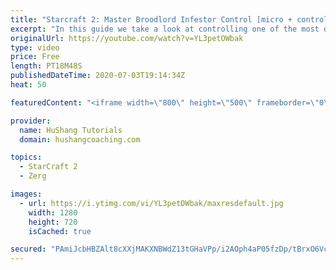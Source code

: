 ```yaml
---
title: "Starcraft 2: Master Broodlord Infestor Control [micro + control groups & more]"
excerpt: "In this guide we take a look at controlling one of the most difficult compositions in Starcraft2: broodlord infestor + friends. I will be showing you how to set up your control groups as a beginner or advanced level player, how to micro this complex army & some extra awesome tips along the way ;)  #Starcraft"
originalUrl: https://youtube.com/watch?v=YL3petOWbak
type: video
price: Free
length: PT18M48S
publishedDateTime: 2020-07-03T19:14:34Z
heat: 50

featuredContent: "<iframe width=\"800\" height=\"500\" frameborder=\"0\" src=\"https://www.youtube.com/embed/YL3petOWbak\" allow=\"accelerometer; autoplay; encrypted-media; gyroscope; picture-in-picture\" allowfullscreen></iframe>"

provider:
  name: HuShang Tutorials
  domain: hushangcoaching.com

topics:
  - StarCraft 2
  - Zerg

images:
  - url: https://i.ytimg.com/vi/YL3petOWbak/maxresdefault.jpg
    width: 1280
    height: 720
    isCached: true

secured: "PAmiJcbHBZAlt8cXXjMAKXNBWdZ13tGHaVPp/i2AOph4aP05fzDp/tBrxO6VcfpGANtPeUCkLq8yJQOa3XVJgc83iEFi5jKIkX9GtBRVgImflWaSXwIufzFf8iqLKL5yiz5Znnaq+95TBPepMC+HNcOAuVEHpKItseNxR82gkMB/r4V+YqNm51tt8ABjRcutDaf0XIew+rPKljUEKGxhNdgMmraFPoncxdpE8NZBXXpD9+EqyYtUEMuwpNLGl+dVdcgBCHfXc+flTzSGgL6V6SXv64HXUU+WNndNPOIhqKSCswNjcAOQCHRvASwkI661Xo+rdyPxamCqAJWJXzHJ0leI+u8LGPgdtcRsSkSZ1y6m7SV0sYUvfcV3zP5yXY+5AAJN7PfZ3Wai6eYQAia9AJcQgQjKF9yrLHL/5E5Cx9o=;KeSgWt7OYxW5pHolsNqfKg=="
---
```


